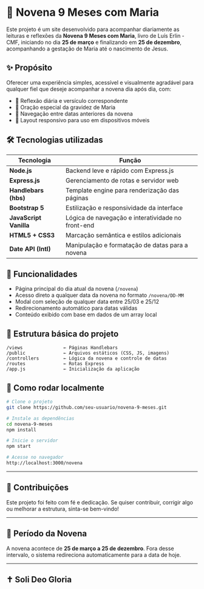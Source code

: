 
# 🙏 Novena 9 Meses com Maria

Este projeto é um site desenvolvido para acompanhar diariamente as leituras e reflexões da **Novena 9 Meses com Maria**, livro de Luís Erlin - CMF, iniciando no dia **25 de março** e finalizando em **25 de dezembro**, acompanhando a gestação de Maria até o nascimento de Jesus.

## ✨ Propósito

Oferecer uma experiência simples, acessível e visualmente agradável para qualquer fiel que deseje acompanhar a novena dia após dia, com:

- 📖 Reflexão diária e versículo correspondente
- 🙏 Oração especial da gravidez de Maria
- 📅 Navegação entre datas anteriores da novena
- 📱 Layout responsivo para uso em dispositivos móveis

## 🛠 Tecnologias utilizadas

| Tecnologia | Função |
|------------|--------|
| **Node.js** | Backend leve e rápido com Express.js |
| **Express.js** | Gerenciamento de rotas e servidor web |
| **Handlebars (hbs)** | Template engine para renderização das páginas |
| **Bootstrap 5** | Estilização e responsividade da interface |
| **JavaScript Vanilla** | Lógica de navegação e interatividade no front-end |
| **HTML5 + CSS3** | Marcação semântica e estilos adicionais |
| **Date API (Intl)** | Manipulação e formatação de datas para a novena |

## 🧭 Funcionalidades

- Página principal do dia atual da novena (`/novena`)
- Acesso direto a qualquer data da novena no formato `/novena/DD-MM`
- Modal com seleção de qualquer data entre 25/03 e 25/12
- Redirecionamento automático para datas válidas
- Conteúdo exibido com base em dados de um array local

## 📂 Estrutura básica do projeto

```
/views               ← Páginas Handlebars
/public              ← Arquivos estáticos (CSS, JS, imagens)
/controllers         ← Lógica da novena e controle de datas
/routes              ← Rotas Express
/app.js              ← Inicialização da aplicação
```

## 🚀 Como rodar localmente

```bash
# Clone o projeto
git clone https://github.com/seu-usuario/novena-9-meses.git

# Instale as dependências
cd novena-9-meses
npm install

# Inicie o servidor
npm start

# Acesse no navegador
http://localhost:3000/novena
```

---

## 🙌 Contribuições

Este projeto foi feito com fé e dedicação. Se quiser contribuir, corrigir algo ou melhorar a estrutura, sinta-se bem-vindo!

---

## 📅 Período da Novena

A novena acontece de **25 de março a 25 de dezembro**. Fora desse intervalo, o sistema redireciona automaticamente para a data de hoje.

---

## ✝️ Soli Deo Gloria
